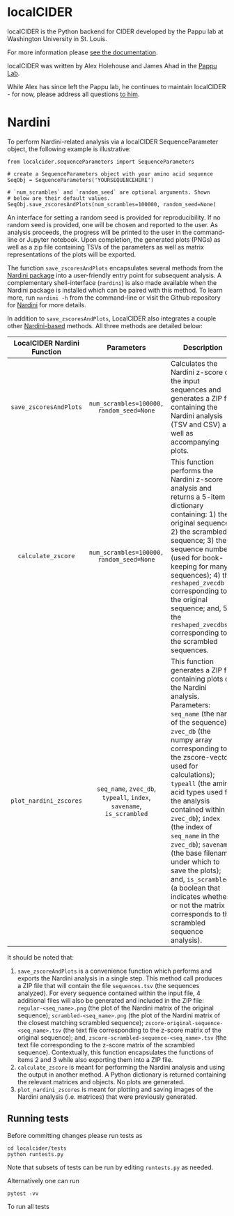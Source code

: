 localCIDER
==========

localCIDER is the Python backend for CIDER developed by the Pappu lab at Washington University in St. Louis.

For more information please
[see the documentation](http://pappulab.github.io/localCIDER/).

localCIDER was written by Alex Holehouse and James Ahad in the [Pappu Lab](http://pappulab.wustl.edu/).

While Alex has since left the Pappu lab, he continues to maintain localCIDER - for now, please address all questions [to him](http://www.holehouse.wustl.edu).


Nardini
=======

To perform Nardini-related analysis via a localCIDER SequenceParameter object, the following example is illustrative:

```
from localcider.sequenceParameters import SequenceParameters

# create a SequenceParameters object with your amino acid sequence
SeqObj = SequenceParameters('YOURSEQUENCEHERE')

# `num_scrambles` and `random_seed` are optional arguments. Shown
# below are their default values.
SeqObj.save_zscoresAndPlots(num_scrambles=100000, random_seed=None)
```

An interface for setting a random seed is provided for reproducibility. If no random seed is provided, one will be chosen and reported to the user. As analysis proceeds, the progress will be printed to the user in the command-line or Jupyter notebook. Upon completion, the generated plots (PNGs) as well as a zip file containing TSVs of the parameters as well as matrix representations of the plots will be exported.

The function `save_zscoresAndPlots` encapsulates several methods from the [Nardini package](https://github.com/mshinn23/nardini) into a user-friendly entry point for subsequent analysis. A complementary shell-interface (`nardini`) is also made available when the Nardini package is installed which can be paired with this method. To learn more, run `nardini -h` from the command-line or visit the Github repository for [Nardini](https://github.com/mshinn23/nardini#command-line-usage) for more details.

In addition to `save_zscoresAndPlots`, LocalCIDER also integrates a couple other [Nardini-based](https://github.com/mshinn23/nardini) methods. All three methods are detailed below:

| LocalCIDER Nardini Function | Parameters | Description |
|:--:|:--:|--|
| `save_zscoresAndPlots` | `num_scrambles=100000, random_seed=None` | Calculates the Nardini z-score of the input sequences and generates a ZIP file containing the Nardini analysis (TSV and CSV) as well as accompanying plots. |
| `calculate_zscore` | `num_scrambles=100000, random_seed=None` | This function performs the Nardini z-score analysis and returns a 5-item dictionary containing: 1) the original sequence; 2) the scrambled sequence; 3) the sequence number (used for book-keeping for many sequences); 4) the `reshaped_zvecdb` corresponding to the original sequence; and, 5) the `reshaped_zvecdbscr` corresponding to the scrambled sequences. |
| `plot_nardini_zscores` | `seq_name`, `zvec_db`, `typeall`, `index`, `savename`, `is_scrambled` | This function generates a ZIP file containing plots of the Nardini analysis. Parameters: `seq_name` (the name of the sequence); `zvec_db` (the numpy array corresponding to the zscore-vector used for calculations); `typeall` (the amino acid types used for the analysis contained within `zvec_db`); `index` (the index of `seq_name` in the `zvec_db`); `savename` (the base filename under which to save the plots); and, `is_scrambled` (a boolean that indicates whether or not the matrix corresponds to the scrambled sequence analysis). |

It should be noted that:

1. `save_zscoreAndPlots` is a convenience function which performs and exports the Nardini analysis in a single step. This method call produces a ZIP file that will contain the file `sequences.tsv` (the sequences analyzed). For every sequence contained within the input file, 4 additional files will also be generated and included in the ZIP file: `regular-<seq_name>.png` (the plot of the Nardini matrix of the original sequence); `scrambled-<seq_name>.png` (the plot of the Nardini matrix of the closest matching scrambled sequence); `zscore-original-sequence-<seq_name>.tsv` (the text file corresponding to the z-score matrix of the original sequence); and, `zscore-scrambled-sequence-<seq_name>.tsv` (the text file corresponding to the z-score matrix of the scrambled sequence). Contextually, this function encapsulates the functions of items 2 and 3 while also exporting them into a ZIP file.
2. `calculate_zscore` is meant for performing the Nardini analysis and using the output in another method. A Python dictionary is returned containing the relevant matrices and objects. No plots are generated.
3. `plot_nardini_zscores` is meant for plotting and saving images of the Nardini analysis (i.e. matrices) that were previously generated.


## Running tests
Before committing changes please run tests as

	cd localcider/tests
	python runtests.py

Note that subsets of tests can be run by editing `runtests.py` as needed.

Alternatively one can run

	pytest -vv

To run all tests
